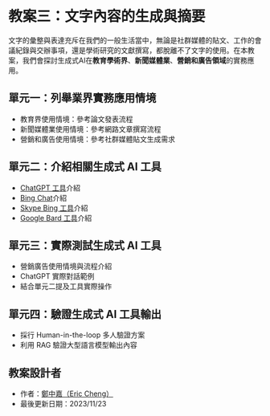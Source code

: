 # 教案三：文字內容的生成與摘要
文字的彙整與表達充斥在我們的一般生活當中，無論是社群媒體的貼文、工作的會議紀錄與交辦事項，還是學術研究的文獻撰寫，都脫離不了文字的使用。在本教案，我們會探討生成式AI在**教育學術界**、**新聞媒體業**、**營銷和廣告領域**的實務應用。

## 單元一：列舉業界實務應用情境
* 教育界使用情境：參考論文發表流程
* 新聞媒體業使用情境：參考網路文章撰寫流程
* 營銷和廣告使用情境：參考社群媒體貼文生成需求

## 單元二：介紹相關生成式 AI 工具
* [ChatGPT 工具](https://chat.openai.com/)介紹
* [Bing Chat](https://www.microsoft.com/en-us/edge/features/bing-chat?form=MT00D8)介紹
* [Skype Bing 工具](https://www.skype.com/en/blogs/2023-02-bing-bot-in-skype/)介紹
* [Google Bard 工具](https://bard.google.com/chat?hl=zh-TW)介紹

## 單元三：實際測試生成式 AI 工具
* 營銷廣告使用情境與流程介紹
* ChatGPT 實際對話範例
* 結合單元二提及工具實際操作

## 單元四：驗證生成式 AI 工具輸出
* 採行 Human-in-the-loop 多人驗證方案
* 利用 RAG 驗證大型語言模型輸出內容

## 教案設計者
 - 作者：[鄭中嘉（Eric Cheng）](https://www.linkedin.com/in/eric-cheng-ai-free-team/)
 - 最後更新日期：2023/11/23